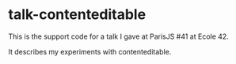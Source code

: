 talk-contenteditable
====================

This is the support code for a talk I gave at ParisJS #41 at Ecole 42.

It describes my experiments with contenteditable.
